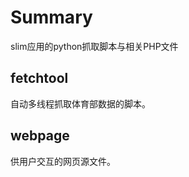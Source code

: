 Summary
====

slim应用的python抓取脚本与相关PHP文件

fetchtool
----

自动多线程抓取体育部数据的脚本。

webpage
----

供用户交互的网页源文件。



